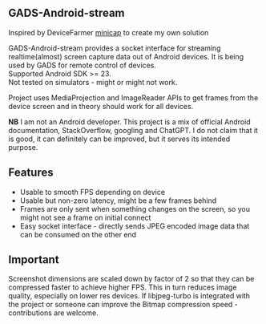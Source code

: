 ## GADS-Android-stream
Inspired by DeviceFarmer [minicap](https://github.com/DeviceFarmer/minicap) to create my own solution  

GADS-Android-stream provides a socket interface for streaming realtime(almost) screen capture data out of Android devices. It is being used by GADS for remote control of devices.  
Supported Android SDK >= 23.  
Not tested on simulators - might or might not work.  

Project uses MediaProjection and ImageReader APIs to get frames from the device screen and in theory should work for all devices.

**NB** I am not an Android developer. This project is a mix of official Android documentation, StackOverflow, googling and ChatGPT. I do not claim that it is good, it can definitely can be improved, but it serves its intended purpose.  

## Features
* Usable to smooth FPS depending on device  
* Usable but non-zero latency, might be a few frames behind
* Frames are only sent when something changes on the screen, so you might not see a frame on initial connect
* Easy socket interface - directly sends JPEG encoded image data that can be consumed on the other end

## Important
Screenshot dimensions are scaled down by factor of 2 so that they can be compressed faster to achieve higher FPS. This in turn reduces image quality, especially on lower res devices. If libjpeg-turbo is integrated with the project or someone can improve the Bitmap compression speed - contributions are welcome.
